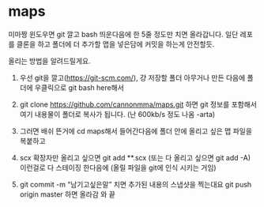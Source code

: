 # maps
미마짱
윈도우면 git 깔고 bash 띄운다음에 한 5줄 정도만 치면 올라갑니다.
일단 레포를 클론을 하고 폴더에 더 추가할 맵을 넣은담에 커밋을 하는게 안전할듯.

올리는 방법을 알려드릴게요.

1. 우선 git을 깔고(https://git-scm.com/), 걍 저장할 폴더 아무거나 만든 다음에 폴더에 우클릭으로 git bash here해서

2. git clone https://github.com/cannonmma/maps.git 하면 git 정보를 포함해서 여기 내용물이 폴더로 복사가 됩니다. (난 600kb/s 정도 나옴 -arta)

3. 그러면 배쉬 뜬거에 cd maps해서 들어간다음에 폴더 안에 올리고 싶은 맵 파일을 복붙하고

4. scx 확장자만 올리고 싶으면 git add **.scx (또는 다 올리고 싶으면 git add -A)
이런걸로 다 스테이징 한다음에 (올릴 파일을 git에 인식 시키는 거임)

5. git commit -m “남기고싶은말” 치면 추가된 내용의 스냅샷을 찍는대요
git push origin master 하면 올라감 와 끝













